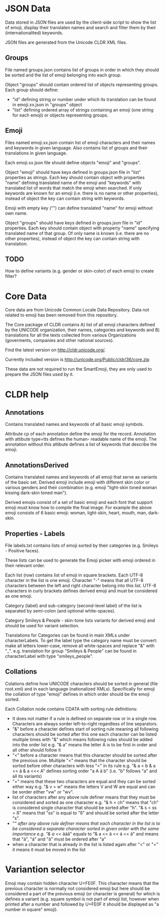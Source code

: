 # JSON Data
Data stored in JSON files are used by the client-side script to show the list of emoji, display their translaten names
and search and filter them by their (internationalited) keywords.

JSON files are generated from the Unicode CLDR XML files.

## Groups
File named groups.json contains list of groups in order in which they should be sorted and the list of emoji belonging
into each group.

Object "groups" should contain ordered list of objects representing groups. Each group should define:
* "id" defining string or number under which its translation can be found in emoji.xx.json in "groups" object
* "list" defining ordered array of strings containing an emoji (one string for each emoji) or objects representing groups.

## Emoji
Files named emoji.xx.json contain list of emoji characters and their names and keywords in given language. Also contains
list of groups and their translations in given language.

Each emoji.xx.json file should define objects "emoji" and "groups".

Object "emoji" should have keys defined in groups.json file in "list" properties as strings. Each key should contain
object with properties "name" defining translated name of the emoji and "keywords" with translated list of words that
match the emoji when searched. If only keywords are known for an emoji (i.e. there is no name or other properties),
instead of object the key can contain string with keywords.

Emoji with empty key ("") can define translated "name" for emoji without own name.

Object "groups" should have keys defined in groups.json file in "id" properties. Each key should contain object with
property "name" specifying translated name of that group. Of only name is known (i.e. there are no other properties),
instead of object the key can contain string with translation.

## TODO
How to define variants (e.g. gender or skin-color) of each emoji to create filter?

# Core Data
Core data are from Unicode Common Locale Data Repository.
Data not related to emoji has been removed from this repository.

The Core package of CLDR contains A) list of all emoji characters defined
by the UNICODE organization, their names, categories and keywords
and B) translations for all the texts collected from various Organizations
(goverments, companies and other national sources).

Find the latest version on http://cldr.unicode.org/.

Currently included version is http://unicode.org/Public/cldr/36/core.zip

These data are not required to run the SmartEmoji, they are only used to prepare the JSON files used by it.

# CLDR help
## Annotations
Contains translated names and keywords of all basic emoji symbols.

Attribute cp of each annotation define the emoji for the record. Annotation with attibute type=tts defines the human-
readable name of the emoji. The annotation without this attibute defines a list of keywords that describe the emoji.

## AnnotationsDerived
Contains translated names and keywords of all emoji that serve as variants of the basic set. Derived emoji include
emoji with different skin color or various genders and their combination (e.g. emoji "light-skin toned woman kissing
dark-skin toned man").

Derived emojis consist of a set of basic emoji and each font that support emoji must know how to compile the final image.
For example the above emoji consists of 6 basic emoji: woman, light-skin, heart, mouth, man, dark-skin.

## Properties - Labels
File labels.txt contains lists of emoji sorted by their categories (e.g. Smileys - Positive faces).

These lists can be used to generate the Emoji picker with emoji ordered in their relevant order.

Each list (row) contains list of emoji in square brackets. Each UTF-8 character in the list is one emoji.
Character "-" means that all UTF-8 characters between the left and right character belong into this list.
UTF-8 characters in curly brackets defines derived emoji and must be considered as one emoji.

Category (label) and sub-category (second-level label) of the list is separated by semi-colon (and optional white-spaces).

Category Smileys & People - skin-tone lists variants for derived emoji and should be used for variant selection.

Translations for Categories can be found in main XMLs under characterLabels. To get the label type the category name
must be convert: make all letters lower-case, remove all white-spaces and replace "&" with "_".
e.g. translation for group "Smileys & People" can be found in characterLabel with type "smileys_people".


## Collations
Colations define how UNICODE characters should be sorted in general (file root.xml) and in each language (nationalized
XMLs). Specifically for emoji the collation of type "emoji" defines in which order should be the emoji sorted.

Each Collation node contains CDATA with sorting rule definitions:
* It does not matter if a rule is defined on separate row or in a single row. Characters are always sorder left-to-right
  regardless of line separators.
* "&" before a character defines start of sorting rule meaning all following characters should be sorted after this one
  each character can be listed multiple times with "&" which means following rules should be added into the order list
   e.g. "& a" means the letter A is to be first in order and all other should follow it
* "<" before a character means that this character should be sorted after the previous one.
  Multiple "<" means that the character should be sorted before other characters with less "<" in its rule
   e.g. "& a < b & a << ä & a <<< A" defines sorting order "a A ä b" (i.e. "b" follows "a" and all its variants)
* "=" means that these two characters are equal and they can be sorted either way
   e.g. "& v = w" means the letters V and W are equal and can be sorder either "vw" or "wv".
* list of characters after any above rule definer means that they must be considered and sorted as one character
   e.g. "& h < ch" means that "ch" is considered single character that should be sorted after "h".
        "& s < ss = ß" means that "ss" is equal to "ß" and should be sorted after the letter "s".
* "*" after any above rule definer means that each character in the list is to be considered a separate character
  sorted in given order with the same importance
   e.g. "& a <<* äáâ" equals to "& a << ä << á << â" and means that "ä", "á" and "â" must be ordered after "a"
* when a character that is already in the list is listed again after "<" or "=" it means it must be moved in the list

# Variantion selector
Emoji may contain hidden character U+FE0F. This character means that the previous character is normally not considered
emoji but here should be considered a part of the previous emoji (or character is general) for which is defines a variant
(e.g. square symbol is not part of emoji list, however when printed after a number and followed by U+FE0F it should
be displayed as "a number in square" emoji).
